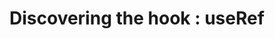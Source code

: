 # Discovering the hook : useRef 


[Cloning the starter]:(https://raw.githubusercontent.com/codiku/ressources/master/clone_useRef_starter_command.txt)
[Git branch]:(https://github.com/codiku/react-native-advanced-concepts/tree/004-EN-use-ref)